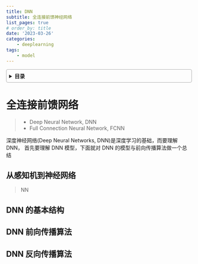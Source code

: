 ```yaml
---
title: DNN
subtitle: 全连接前馈神经网络
list_pages: true
# order_by: title
date: '2023-03-26'
categories:
    - deeplearning
tags:
    - model
---
```


<style>
details {
    border: 1px solid #aaa;
    border-radius: 4px;
    padding: .5em .5em 0;
}
summary {
    font-weight: bold;
    margin: -.5em -.5em 0;
    padding: .5em;
}
details[open] {
    padding: .5em;
}
details[open] summary {
    border-bottom: 1px solid #aaa;
    margin-bottom: .5em;
}
img {
    pointer-events: none;
}
</style>

<details><summary>目录</summary><p>

- [全连接前馈网络](#全连接前馈网络)
  - [从感知机到神经网络](#从感知机到神经网络)
  - [DNN 的基本结构](#dnn-的基本结构)
  - [DNN 前向传播算法](#dnn-前向传播算法)
  - [DNN 反向传播算法](#dnn-反向传播算法)
</p></details><p></p>


# 全连接前馈网络

> * Deep Neural Network, DNN
> * Full Connection Neural Network, FCNN

深度神经网络(Deep Neural Networks, DNN)是深度学习的基础，而要理解 DNN，
首先要理解 DNN 模型，下面就对 DNN 的模型与前向传播算法做一个总结

## 从感知机到神经网络

> NN

## DNN 的基本结构


## DNN 前向传播算法


## DNN 反向传播算法


